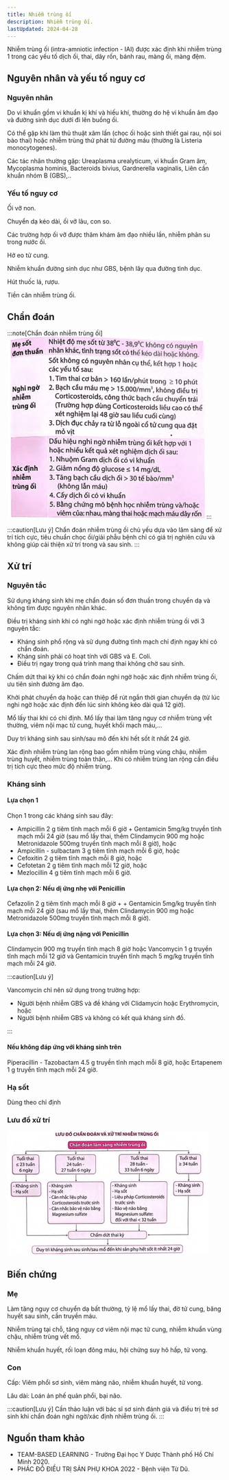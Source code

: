 ```yaml
---
title: Nhiễm trùng ối
description: Nhiễm trùng ối.
lastUpdated: 2024-04-28
---
```


Nhiễm trùng ối (intra-amniotic infection - IAI) được xác định khi nhiễm trùng 1 trong các yếu tố dịch ối, thai, dây rốn, bánh rau, màng ối, màng đệm.

## Nguyên nhân và yếu tố nguy cơ

### Nguyên nhân

Do vi khuẩn gồm vi khuẩn kị khí và hiếu khí, thường do hệ vi khuẩn âm đạo và đường sinh dục dưới đi lên buồng ối.

Có thể gặp khi làm thủ thuật xâm lấn (chọc ối hoặc sinh thiết gai rau, nội soi bào thai) hoặc nhiễm trùng thứ phát từ đường máu (thường là Listeria monocytogenes).

Các tác nhân thường gặp: Ureaplasma urealyticum, vi khuẩn Gram âm, Mycoplasma hominis, Bacteroids bivius, Gardnerella vaginalis, Liên cần khuẩn nhóm B (GBS),..

### Yếu tố nguy cơ

Ối vỡ non.

Chuyển dạ kéo dài, ối vỡ lâu, con so.

Các trường hợp ối vỡ được thăm khám âm đạo nhiều lần, nhiễm phân su trong nước ối.

Hở eo tử cung.

Nhiễm khuẩn đường sinh dục như GBS, bệnh lây qua đường tình dục.

Hút thuốc lá, rượu.

Tiền căn nhiễm trùng ối.

## Chẩn đoán

:::note[Chẩn đoán nhiễm trùng ối]
![Chẩn đoán nhiễm trùng ối](../../../assets/san-khoa/nhiem-trung-oi/chan-doan-nhiem-trung-oi.png)
:::

:::caution[Lưu ý]
Chẩn đoán nhiễm trùng ối chủ yếu dựa vào lâm sàng để xử trí tích cực, tiêu chuẩn chọc ối/giải phẫu bệnh chỉ có giá trị nghiên cứu và không giúp cải thiện xử trí trong và sau sinh.
:::

## Xử trí

### Nguyên tắc

Sử dụng kháng sinh khi mẹ chẩn đoán số đơn thuần trong chuyển dạ và không tìm được nguyên nhân khác.

Điều trị kháng sinh khi có nghi ngờ hoặc xác định nhiễm trùng ối với 3 nguyên tắc:

- Kháng sinh phổ rộng và sử dụng đường tĩnh mạch chỉ định ngay khi có chẩn đoán.
- Kháng sinh phải có hoạt tính với GBS và E. Coli.
- Điều trị ngay trong quá trình mang thai không chờ sau sinh.

Chấm dứt thai kỳ khi có chẩn đoán nghi ngờ hoặc xác định nhiễm trùng ối, ưu tiên sinh đường âm đạo.

Khởi phát chuyển dạ hoặc can thiệp để rút ngắn thời gian chuyển dạ (từ lúc nghi ngờ hoặc xác định đến lúc sinh không kéo dài quá 12 giờ).

Mổ lấy thai khi có chỉ định. Mổ lấy thai làm tăng nguy cơ nhiễm trùng vết thường, viêm nội mạc tử cung, huyết khối mạch máu,...

Duy trì kháng sinh sau sinh/sau mô đến khi hết sốt ít nhất 24 giờ.

Xác định nhiễm trùng lan rộng bao gồm nhiễm trùng vùng chậu, nhiễm trùng huyết, nhiễm trùng toàn thân,... Khi có nhiễm trùng lan rộng cần điều trị tích cực theo mức độ nhiễm trùng.

### Kháng sinh

#### Lựa chọn 1

Chọn 1 trong các kháng sinh sau đây:

- Ampicillin 2 g tiêm tĩnh mạch mỗi 6 giờ + Gentamicin 5mg/kg truyền tĩnh mạch mỗi 24 giờ (sau mổ lấy thai, thêm Clindamycin 900 mg hoặc Metronidazole 500mg truyền tĩnh mạch mỗi 8 giờ), hoặc
- Ampicillin - sulbactam 3 g tiêm tĩnh mạch mỗi 6 giờ, hoặc
- Cefoxitin 2 g tiêm tĩnh mạch mỗi 8 giờ, hoặc
- Cefotetan 2 g tiêm tĩnh mạch mỗi 12 giờ, hoặc
- Mezlocillin 4 g tiêm tĩnh mạch mỗi 6 giờ.

#### Lựa chọn 2: Nếu dị ứng nhẹ với Penicillin

Cefazolin 2 g tiêm tĩnh mạch mỗi 8 giờ + + Gentamicin 5mg/kg truyền tĩnh mạch mỗi 24 giờ (sau mổ lấy thai, thêm Clindamycin 900 mg hoặc Metronidazole 500mg truyền tĩnh mạch mỗi 8 giờ).

#### Lựa chọn 3: Nếu dị ứng nặng với Penicillin

Clindamycin 900 mg truyền tĩnh mạch 8 giờ hoặc Vancomycin 1 g truyền tĩnh mạch mỗi 12 giờ và Gentamicin truyền tĩnh mạch 5 mg/kg truyền tĩnh mạch mỗi 24 giờ.

:::caution[Lưu ý]

Vancomycin chỉ nên sử dụng trong trường hợp:

- Người bệnh nhiễm GBS và đề kháng với Clidamycin hoặc Erythromycin, hoặc
- Người bệnh nhiễm GBS và không có kết quả kháng sinh đồ.

:::

#### Nếu không đáp ứng với kháng sinh trên

Piperacillin - Tazobactam 4.5 g truyền tĩnh mạch mỗi 8 giờ, hoặc
Ertapenem 1 g truyền tĩnh mạch mỗi 24 giờ.

### Hạ sốt

Dùng theo chỉ định

### Lưu đồ xử trí

![Lưu đồ xử trí nhiễm trùng ối](../../../assets/san-khoa/nhiem-trung-oi/luu-do-xu-tri-nhiem-trung-oi.png)

## Biến chứng

### Mẹ

Làm tăng nguy cơ chuyển dạ bất thường, tỷ lệ mổ lấy thai, đờ tử cung, băng huyết sau sinh, cần truyền máu.

Nhiễm trùng tại chỗ, tăng nguy cơ viêm nội mạc tử cung, nhiễm khuẩn vùng chậu, nhiễm trùng vết mổ.

Nhiễm khuẩn huyết, rối loạn đông máu, hội chứng suy hô hấp, tử vong.

### Con

Cấp: Viêm phổi sơ sinh, viêm màng não, nhiễm khuẩn huyết, tử vong.

Lâu dài: Loán ản phế quản phổi, bại não.

:::caution[Lưu ý]
Cần thảo luận với bác sĩ sơ sinh đánh giá và điều trị trẻ sơ sinh khi chẩn đoán nghi ngờ/xác định nhiễm trùng ối.
:::

## Nguồn tham khảo

- TEAM-BASED LEARNING - Trường Đại học Y Dược Thành phố Hồ Chí Minh 2020.
- PHÁC ĐỒ ĐIỀU TRỊ SẢN PHỤ KHOA 2022 - Bệnh viện Từ Dũ.
